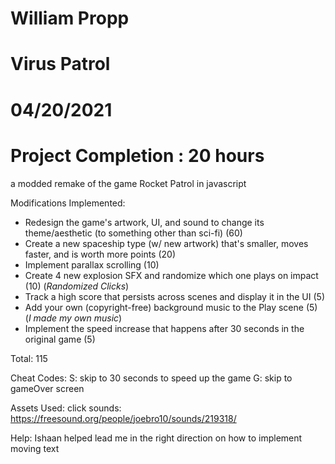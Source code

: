 # William Propp
# Virus Patrol
# 04/20/2021
# Project Completion : 20 hours

a modded remake of the game Rocket Patrol in javascript

Modifications Implemented:
- Redesign the game's artwork, UI, and sound to change its theme/aesthetic (to something other than sci-fi) (60)
- Create a new spaceship type (w/ new artwork) that's smaller, moves faster, and is worth more points (20)
- Implement parallax scrolling (10)
- Create 4 new explosion SFX and randomize which one plays on impact (10) (*Randomized Clicks*)
- Track a high score that persists across scenes and display it in the UI (5)
- Add your own (copyright-free) background music to the Play scene (5) (*I made my own music*)
- Implement the speed increase that happens after 30 seconds in the original game (5)
 
Total: 115

Cheat Codes:
S: skip to 30 seconds to speed up the game
G: skip to gameOver screen

Assets Used:
click sounds: https://freesound.org/people/joebro10/sounds/219318/

Help:
Ishaan helped lead me in the right direction on how to implement moving text